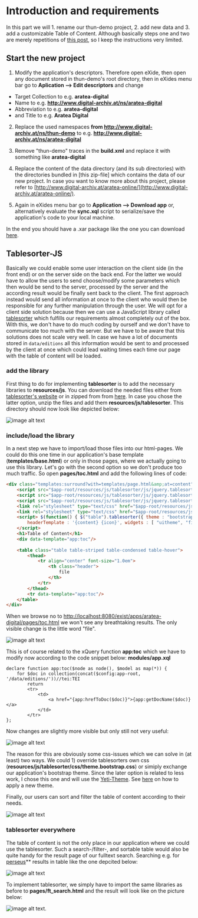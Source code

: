 # Introduction and requirements

In this part we will 1. rename our thun-demo project, 2. add new data and 3. add a customizable Table of Content. Although basically steps one and two are merely repetitions of [this post](../part-11-start-a-new-project/), so I keep the instructions very limited.

## Start the new project

1. Modify the application's descriptors. Therefore open eXide, then open any document stored in thun-demo's root directory, then in eXides menu bar go to **Aplication --> Edit descriptors** and change 

* Target Collection to e.g. **aratea-digital**
* Name to e.g. **http://www.digital-archiv.at/ns/aratea-digital**
* Abbreviation to e.g. **aratea-digital**
* and Title to e.g. **Aratea Digital**

2. Replace the used namespaces **from http://www.digital-archiv.at/ns/thun-demo** to e.g. **http://www.digital-archiv.at/ns/aratea-digital**

3. Remove "thun-demo" traces in the **build.xml** and replace it with something like **aratea-digital**

4. Replace the content of the data directory (and its sub directories) with the directories bundled in [this zip-file] which contains the data of our new project. In case you want to know more about this project, please refer to [http://www.digital-archiv.at/aratea-online/](http://www.digital-archiv.at/aratea-online/).

5. Again in eXides menu bar go to **Application --> Download app** or, alternatively evaluate the **sync.xql** script to serialize/save the application's code to your local machine. 

In the end you should have a .xar package like the one you can download [here](https://github.com/csae8092/posts/raw/master/pimp-de-web-app/downloads/part-1/aratea-digital-0.1.xar).

## Tablesorter-JS

Basically we could enable some user interaction on the client side (in the front end) or on the server side on the back end. For the latter we would have to allow the users to send choose/modify some parameters which then would be send to the server, processed by the server and the according result would be finally sent back to the client. The first approach instead would send all information at once to the client who would then be responsible for any further manipulation through the user. 
We will opt for a client side solution because then we can use a JavaScript library called [tablesorter](http://tablesorter.com/docs/) which fulfills our requirements almost completely out of the box. With this, we don't have to do much coding by ourself and we don't have to communicate too much with the server.
But we have to be aware that this solutions does not scale very well. In case we have a lot of documents stored in `data/editions` all this information would be sent to and processed by the client at once which could lead waiting times each time our page with the table of content will be loaded. 

### add the library

First thing to do for implementing **tablesorter** is to add the necessary libraries to **resources/js**. You can download the needed files either from [tablesorter's website](http://tablesorter.com/docs/) or in zipped from from [here](https://github.com/csae8092/posts/raw/master/pimp-de-web-app/downloads/libraries/tablesorter.zip). In case you chose the latter option, unzip the files and add them **resources/js/tablesorter**. This directory should now look like depicted below:

![image alt text](https://raw.githubusercontent.com/csae8092/posts/master/pimp-de-web-app/images/part-2/image_0.jpg)

### include/load the library

In a next step we have to import/load those files into our html-pages. We could do this one time in our application's base template (**templates/base.html**) or only in those pages, where we actually going to use this library. Let's go with the second option so we don't produce too much traffic.
So open **pages/toc.html** and add the following lines of code:

```html
<div class="templates:surround?with=templates/page.html&amp;at=content">
    <script src="$app-root/resources/js/tablesorter/js/jquery.tablesorter.js"/>
    <script src="$app-root/resources/js/tablesorter/js/jquery.tablesorter.widgets.js"/>
    <script src="$app-root/resources/js/tablesorter/js/jquery.tablesorter.pager.js"/>
    <link rel="stylesheet" type="text/css" href="$app-root/resources/js/tablesorter/css/theme.bootstrap.css"/>
    <link rel="stylesheet" type="text/css" href="$app-root/resources/js/tablesorter/css/jquery.tablesorter.pager.css"/>
    <script> $(function() { $("table").tablesorter({ theme : "bootstrap", widthFixed: false,
        headerTemplate : '{content} {icon}', widgets : [ "uitheme", "filter", "zebra" ], filter_cssFilter: "form-control", }) }); 
    </script>
    <h1>Table of Content</h1>
    <div data-template="app:toc"/>
    
    <table class="table table-striped table-condensed table-hover">
        <thead>
            <tr align="center" font-size="1.0em">
                <th class="header">
                    file
                </th>
            </tr>
        </thead>
        <tr data-template="app:toc"/>
    </table>
</div>
```

When we browse no to [http://localhost:8080/exist/apps/aratea-digital/pages/toc.html](http://localhost:8080/exist/apps/aratea-digital/pages/toc.html) we won't see any breathtaking results. The only visible change is the little word "file".

![image alt text](https://raw.githubusercontent.com/csae8092/posts/master/pimp-de-web-app/images/part-2/image_1.jpg)

This is of course related to the xQuery function **app:toc** which we have to modify now according to the code snippet below: **modules/app.xql**

```xquery
declare function app:toc($node as node(), $model as map(*)) {
    for $doc in collection(concat($config:app-root, '/data/editions/'))//tei:TEI
        return
        <tr>
            <td>
                <a href="{app:hrefToDoc($doc)}">{app:getDocName($doc)}</a>
            </td>
        </tr>   
};
```

Now changes are slightly more visible but only still not very useful: 

![image alt text](https://raw.githubusercontent.com/csae8092/posts/master/pimp-de-web-app/images/part-2/image_2.jpg)

The reason for this are obviously some css-issues which we can solve in (at least) two ways. We could 1) override tablesorters own css (**resources/js/tablesorter/css/theme.bootstrap.css**) or simiply exchange our application's bootstrap theme. Since the later option is related to less work, I chose this one and will use the [Yeti-Theme](http://bootswatch.com/yeti/). See [here](../part-2-getting-started) on how to apply a new theme.

Finally, our users can sort and filter the table of content according to their needs. 

![image alt text](https://raw.githubusercontent.com/csae8092/posts/master/pimp-de-web-app/images/part-2/image_3.jpg)


### tablesorter everywhere

The table of content is not the only place in our application where we could use the tablesorter. Such a search-/filter-, and sortable table would also be quite handy for the result page of our fulltext search. Searching e.g. for [perseus](http://localhost:8080/exist/apps/aratea-digital/pages/ft_search.html?searchexpr=perseus)** results in table like the one depcited below:

![image alt text](https://raw.githubusercontent.com/csae8092/posts/master/pimp-de-web-app/images/part-2/image_4.jpg)

To implement tablesorter, we simply have to import the same libraries as before to **pages/ft_search.html** and the result will look like on the picture below:

![image alt text](https://raw.githubusercontent.com/csae8092/posts/master/pimp-de-web-app/images/part-2/image_5.jpg). 
